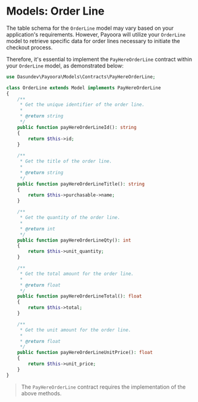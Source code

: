 # Models: Order Line

The table schema for the `OrderLine` model may vary based on your application's requirements. However, Payoora will utilize your `OrderLine` model to retrieve specific data for order lines necessary to initiate the checkout process.

Therefore, it's essential to implement the `PayHereOrderLine` contract within your `OrderLine` model, as demonstrated below:

```php
use Dasundev\Payoora\Models\Contracts\PayHereOrderLine;

class OrderLine extends Model implements PayHereOrderLine
{
    /**
     * Get the unique identifier of the order line.
     * 
     * @return string
     */
    public function payHereOrderLineId(): string
    {
        return $this->id;
    }
    
    /**
     * Get the title of the order line.
     * 
     * @return string
     */
    public function payHereOrderLineTitle(): string
    {
        return $this->purchasable->name;
    }

    /**
     * Get the quantity of the order line.
     * 
     * @return int
     */
    public function payHereOrderLineQty(): int
    {
        return $this->unit_quantity;
    }

    /**
     * Get the total amount for the order line.
     * 
     * @return float
     */
    public function payHereOrderLineTotal(): float
    {
        return $this->total;
    }

    /**
     * Get the unit amount for the order line.
     * 
     * @return float
     */
    public function payHereOrderLineUnitPrice(): float
    {
        return $this->unit_price;
    }
}
```

> The `PayHereOrderLine` contract requires the implementation of the above methods.
